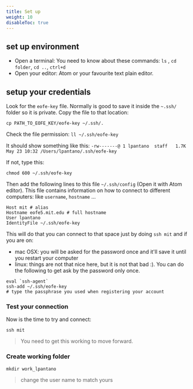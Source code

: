 ```yaml
---
title: Set up
weight: 10
disableToc: true
---
```


## set up environment

* Open a terminal: You need to know about these commands: `ls` , `cd folder`, `cd ..`,  `ctrl+d`
* Open your editor: Atom or your favourite text plain editor.

## setup your credentials

Look for the `eofe-key` file. Normally is good to save it inside the `~.ssh/` folder so it is private. Copy the file to that location:

`cp PATH_TO_EOFE_KEY/eofe-key ~/.ssh/.`

Check the file permission: `ll ~/.ssh/eofe-key`

It should show something like this: `-rw-------@ 1 lpantano  staff   1.7K May 23 10:32 /Users/lpantano/.ssh/eofe-key`

If not, type this:

`chmod 600 ~/.ssh/eofe-key`

Then add the following lines to this file `~/.ssh/config` (Open it with Atom editor). This file contains information on how to connect to different computers: like `username`, `hostname` ...

```
Host mit # alias
Hostname eofe5.mit.edu # full hostname
User lpantano
IdentityFile ~/.ssh/eofe-key
```

This will do that you can connect to that space just by doing `ssh mit` and if you are on:

* mac OSX: you will be asked for the password once and it'll save it until you restart your computer
* linux: things are not that nice here, but it is not that bad :). You can do the following to get ask by the password only once.
 
```
eval `ssh-agent`
ssh-add ~/.ssh/eofe-key
# type the passphrase you used when registering your account
```

### Test your connection

Now is the time to try and connect:

`ssh mit`

> You need to get this working to move forward.

### Create working folder

`mkdir work_lpantano` 

> change the user name to match yours
